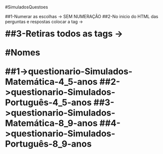 #SimuladosQuestoes

##1-Numerar as escolhas -> SEM NUMERAÇÃO
##2-No inicio do HTML das perguntas e respostas colocar a tag -> <h1 style="display: inline">
##3-Retiras todos as tags -> <br>

#Nomes

##1->questionario-Simulados-Matemática-4_5-anos
##2->questionario-Simulados-Português-4_5-anos
##3->questionario-Simulados-Matemática-8_9-anos
##4->questionario-Simulados-Português-8_9-anos

